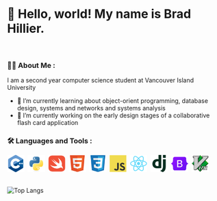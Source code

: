 # 👋 Hello, world! My name is Brad Hillier.

<div id="header" align="center">
  <img src="https://komarev.com/ghpvc/?username=BradHillier&style=flat-square&color=blue" alt=""/>
</div>


### :man_technologist: About Me :
I am a second year computer science student at Vancouver Island University

- 🌱 I’m currently learning about object-orient programming, database design, systems and networks and systems analysis
- 🔭 I’m currently working on the early design stages of a collaborative flash card application


### :hammer_and_wrench: Languages and Tools :
<div>
<!-- Programming Languages -->
  <img src="https://github.com/devicons/devicon/blob/master/icons/cplusplus/cplusplus-original.svg" title="CPlusPLus" alt="CPlusPLus" width="40" height="40" />&nbsp;
  <img src="https://github.com/devicons/devicon/blob/master/icons/python/python-original.svg" title="" alt="" width="40" height="40" />&nbsp;
  <img src="https://github.com/devicons/devicon/blob/master/icons/swift/swift-original.svg" title="" alt="" width="40" height="40" />&nbsp;
  <img src="https://github.com/devicons/devicon/blob/master/icons/html5/html5-original.svg" title="HTML5" alt="HTML" width="40" height="40"/>&nbsp;
  <img src="https://github.com/devicons/devicon/blob/master/icons/css3/css3-original.svg"  title="CSS3" alt="CSS" width="40" height="40"/>&nbsp;
  <img src="https://github.com/devicons/devicon/blob/master/icons/javascript/javascript-original.svg" title="JavaScript" alt="JavaScript" width="40" height="40"/>&nbsp;
<!--Frameworks -->
  <img src="https://github.com/devicons/devicon/blob/master/icons/react/react-original.svg" title="React" alt="React" width="40" height="40"/>&nbsp;
  <img src="https://github.com/devicons/devicon/blob/master/icons/django/django-plain.svg" title="" alt="" width="40" height="40" />&nbsp;
  <img src="https://github.com/devicons/devicon/blob/master/icons/bootstrap/bootstrap-original.svg" title="" alt="" width="40" height="40" />&nbsp;
<!-- Tools -->
  <img src="https://github.com/devicons/devicon/blob/master/icons/vim/vim-original.svg" title="" alt="" width="40" height="40" />&nbsp;
</div>
<br>

![Top Langs](https://github-readme-stats.vercel.app/api/top-langs/?username=BradHillier&layout=compact&theme=vision-friendly-dark)

<!--
**BradHillier/BradHillier** is a ✨ _special_ ✨ repository because its `README.md` (this file) appears on your GitHub profile.

Here are some ideas to get you started:


- 🌱 I’m currently learning ...
- 👯 I’m looking to collaborate on ...
- 🤔 I’m looking for help with ...
- 💬 Ask me about ...
- 📫 How to reach me: ...
- 😄 Pronouns: ...
- ⚡ Fun fact: ...
-->
